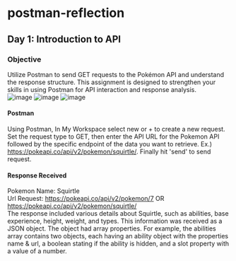 # postman-reflection
## Day 1: Introduction to API
### Objective
Utilize Postman to send GET requests to the Pokémon API and understand the response structure. This assignment is designed to strengthen your skills in using Postman for API interaction and response analysis.  
![image](https://github.com/Laqwanda-Nettles/postman-reflection/assets/147118788/b2b11356-b348-44c5-9883-d51bd0824bc9)
![image](https://github.com/Laqwanda-Nettles/postman-reflection/assets/147118788/3123e538-d63f-48a3-a9f6-293705303467)
![image](https://github.com/Laqwanda-Nettles/postman-reflection/assets/147118788/67ed8676-0819-47a5-be31-da6a5959e2a4)
#### Postman
Using Postman, In My Workspace select new or +  to create a new request. Set the request type to GET, then enter the API URL for the Pokemon API followed by the specific endpoint of the data you want to retrieve. Ex.) https://pokeapi.co/api/v2/pokemon/squirtle/. Finally hit 'send' to send request.
#### Response Received
Pokemon Name: Squirtle  
Url Request: https://pokeapi.co/api/v2/pokemon/7 OR https://pokeapi.co/api/v2/pokemon/squirtle/  
The response included various details about Squirtle, such as abilities, base experience, height, weight, and types. This information was received as a JSON object. The object had array properties. For example, the abilities array contains two objects, each having an ability object with the properties name & url, a boolean stating if the ability is hidden, and a slot property with a value of a number.
